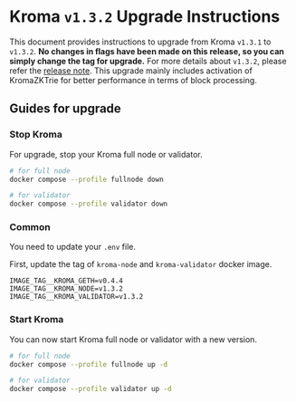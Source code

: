 # Kroma `v1.3.2` Upgrade Instructions

This document provides instructions to upgrade from Kroma `v1.3.1` to `v1.3.2`.
**No changes in flags have been made on this release, so you can simply change the tag for upgrade.**
For more details about `v1.3.2`, please refer the [release note](https://github.com/kroma-network/kroma/releases/tag/v1.3.2).
This upgrade mainly includes activation of KromaZKTrie for better performance in terms of block processing.

## Guides for upgrade

### Stop Kroma

For upgrade, stop your Kroma full node or validator.
```bash
# for full node
docker compose --profile fullnode down

# for validator
docker compose --profile validator down
```

### Common

You need to update your `.env` file.

First, update the tag of `kroma-node` and `kroma-validator` docker image.
```
IMAGE_TAG__KROMA_GETH=v0.4.4
IMAGE_TAG__KROMA_NODE=v1.3.2
IMAGE_TAG__KROMA_VALIDATOR=v1.3.2
```

### Start Kroma

You can now start Kroma full node or validator with a new version.

```bash
# for full node
docker compose --profile fullnode up -d

# for validator
docker compose --profile validator up -d
```
